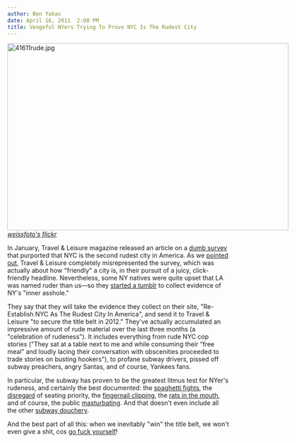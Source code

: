 ```yaml
---
author: Ben Yakas
date: April 16, 2011  2:00 PM
title: Vengeful NYers Trying To Prove NYC Is The Rudest City
---
```


<p><span class="mt-enclosure mt-enclosure-image" style="display: inline;"> </span></p><div class="image-none" style=" width:638px; "> <img alt="41611rude.jpg" src="https://web.archive.org/web/20110417214231im_/http://gothamist.com/attachments/byakas/41611rude.jpg" width="638" height="424"> <br> <i><a href="https://web.archive.org/web/20110417214231/http://www.flickr.com/photos/weissfoto/2803827788/">weissfoto&apos;s flickr</a></i></div> <p></p>

<p>In January, Travel &amp; Leisure magazine released an article on a <a href="https://web.archive.org/web/20110417214231/http://www.travelandleisure.com/articles/americas-rudest-cities">dumb survey</a> that purported that NYC is the second rudest city in America. As we <a href="https://web.archive.org/web/20110417214231/http://gothamist.com/2011/01/21/moronic_survey_says_new_yorkers_are.php">pointed out</a>, Travel &amp; Leisure completely misrepresented the survey, which was actually about how &quot;friendly&quot; a city is, in their pursuit of a juicy, click-friendly headline. Nevertheless, some NY natives were quite upset that LA was named ruder than us&#x2014;so they <a href="https://web.archive.org/web/20110417214231/http://rudenyc.tumblr.com/">started a tumblr</a> to collect evidence of NY&apos;s &quot;inner asshole.&quot;</p>

<p>They say that they will take the evidence they collect on their site, &quot;Re-Establish NYC As The Rudest City In America&quot;, and send it to Travel &amp; Leisure &quot;to secure the title belt in 2012.&quot; They&apos;ve actually accumulated an impressive amount of rude material over the last three months (a &quot;celebration of rudeness&quot;). It includes everything from rude NYC cop stories (&quot;They sat at a table next to me and while consuming their &#x201C;free meal&#x201D; and loudly lacing their conversation with obscenities proceeded to trade stories on busting hookers&quot;), to profane subway drivers, pissed off subway preachers, angry Santas, and of course, Yankees fans.</p>

<p>In particular, the subway has proven to be the greatest litmus test for NYer&apos;s rudeness, and certainly the best documented: the <a href="https://web.archive.org/web/20110417214231/http://gothamist.com/2011/03/18/video_subway_spaghetti_spat_sparks.php">spaghetti fights</a>, the <a href="https://web.archive.org/web/20110417214231/http://gothamist.com/2010/04/20/guerilla_subway_etiquette_posters_d.php">disregard</a> of seating priority, the <a href="https://web.archive.org/web/20110417214231/http://gothamist.com/2011/04/01/video_clipping_your_nails_on_the_su.php">fingernail clipping</a>, the <a href="https://web.archive.org/web/20110417214231/http://gothamist.com/2011/03/09/video_sad_rat_man_makes_out_with_ra.php">rats in the mouth</a>, and of course, the public <a href="https://web.archive.org/web/20110417214231/http://gothamist.com/2010/01/29/jerk_tops_off_subway_masturbation_w.php">masturbating</a>. And that doesn&apos;t even include all the other <a href="https://web.archive.org/web/20110417214231/http://gothamist.com/2010/01/07/subway_douchery_brings_up_undergrou.php">subway douchery</a>. </p>

<p>And the best part of all this: when we inevitably &quot;win&quot; the title belt, we won&apos;t even give a shit, cos <a href="https://web.archive.org/web/20110417214231/http://gawker.com/#!5128029/and-im-jeff-rossen-go-fuck-yourself-new-york">go fuck yourself</a>!</p>